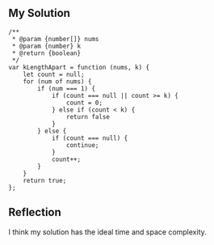 ## My Solution

```
/**
 * @param {number[]} nums
 * @param {number} k
 * @return {boolean}
 */
var kLengthApart = function (nums, k) {
    let count = null;
    for (num of nums) {
        if (num === 1) {
            if (count === null || count >= k) {
                count = 0;
            } else if (count < k) {
                return false
            }
        } else {
            if (count === null) {
                continue;
            }
            count++;
        }
    }
    return true;
};
```

## Reflection

I think my solution has the ideal time and space complexity.
